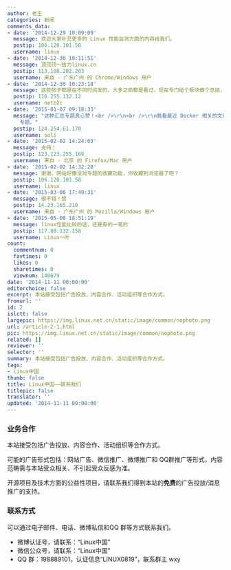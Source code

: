 ```yaml
---
author: 老王
categories: 新闻
comments_data:
- date: '2014-12-29 10:09:09'
  message: 欢迎大家补充更多的 Linux 性能监测方面的内容给我们。
  postip: 106.120.101.58
  username: linux
- date: '2014-12-30 10:11:51'
  message: 顶顶顶～给力linux.cn
  postip: 113.108.202.203
  username: 来自 - 广东广州 的 Chrome/Windows 用户
- date: '2014-12-30 10:23:18'
  message: 这些帖子都是在不同时间发的，大多之前都是看过，现在专门给个板块做个总结，很不错的，已添加到收藏夹。
  postip: 116.255.132.12
  username: netb2c
- date: '2015-01-07 09:18:33'
  message: "这种汇总专题真心赞！<br />\r\n<br />\r\n我看最近 Docker 相关的文章也不少，似乎也可以弄个 Docker 专题。或者弄个更大的&nbsp;&nbsp;DevOps
    专题。"
  postip: 124.254.61.170
  username: soli
- date: '2015-02-02 14:24:03'
  message: 支持！
  postip: 123.123.255.169
  username: 来自 - 北京 的 Firefox/Mac 用户
- date: '2015-02-02 14:32:28'
  message: 谢谢，网站好像没对专题的收藏功能，你收藏到浏览器了吧？
  postip: 106.120.101.58
  username: linux
- date: '2015-03-06 17:49:31'
  message: 很不错！赞
  postip: 14.23.165.210
  username: 来自 - 广东广州 的 Mozilla/Windows 用户
- date: '2015-05-08 18:51:19'
  message: linux性能比较的话，还是有的一笔的
  postip: 117.80.132.158
  username: Linux一叶
count:
  commentnum: 0
  favtimes: 0
  likes: 0
  sharetimes: 0
  viewnum: 140679
date: '2014-11-11 00:00:00'
editorchoice: false
excerpt: 本站接受包括广告投放、内容合作、活动组织等合作方式。
fromurl: ''
id: 2
islctt: false
largepic: https://img.linux.net.cn/static/image/common/nophoto.png
url: /article-2-1.html
pic: https://img.linux.net.cn/static/image/common/nophoto.png
related: []
reviewer: ''
selector: ''
summary: 本站接受包括广告投放、内容合作、活动组织等合作方式。
tags:
- Linux中国
thumb: false
title: Linux中国——联系我们
titlepic: false
translator: ''
updated: '2014-11-11 00:00:00'
---
```


### 业务合作


本站接受包括广告投放、内容合作、活动组织等合作方式。


可能的广告形式包括：网站广告、微信推广、微博推广和 QQ群推广等形式，内容范畴需与本站受众相关、不引起受众反感为准。


开源项目及技术方面的公益性项目，请联系我们得到本站的**免费**的广告投放/消息推广的支持。


### 联系方式


可以通过电子邮件、电话、微博私信和QQ 群等方式联系我们。


* 微博认证号，请联系：“Linux中国”
* 微信公众号，请联系：“Linux中国”
* QQ 群：198889101，认证信息“LINUX0819”，联系群主 wxy